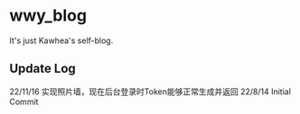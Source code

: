 # wwy_blog

It's just Kawhea's self-blog.

## Update Log
22/11/16 实现照片墙，现在后台登录时Token能够正常生成并返回
22/8/14 Initial Commit
